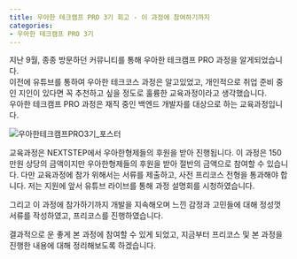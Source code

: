 ```yaml
---
title: 우아한 테크캠프 PRO 3기 회고 - 이 과정에 참여하기까지
categories:
- 우아한 테크캠프 PRO 3기
---
```


지난 9월, 종종 방문하던 커뮤니티를 통해 우아한 테크캠프 PRO 과정을 알게되었습니다.  
이전에 유튜브를 통하여 우아한 테크코스 과정은 알고있었고, 개인적으로 취업 준비 중인 지인이 있다면 꼭 추천하고 싶을 정도로 훌륭한 교육과정이라고 생각했습니다.  
우아한 테크캠프 PRO 과정은 재직 중인 백엔드 개발자를 대상으로 하는 교육과정입니다. 

![우아한테크캠프PRO3기_포스터](https://user-images.githubusercontent.com/72685070/152990532-3619bc46-354c-4d71-8250-c940d7160c38.jpg)


교육과정은 NEXTSTEP에서 우아한형제들의 후원을 받아 진행됩니다. 이 과정은 150만원 상당의 금액이지만 우아한형제들의 후원을 받아 절반의 금액으로 참여할 수 있습니다. 다만 교육과정에 참가 위해서는 서류를 제출하고, 사전 프리코스 전형을 통과해야 합니다. 저는 지원에 앞서 유튜브 라이브를 통해 과정 설명회를 시청하였습니다.

그리고 이 과정에 참가하기까지 개발을 지속해오며 느낀 감정과 고민들에 대해 정성껏 서류를 작성하였고, 프리코스를 진행하였습니다.

결과적으로 운 좋게 본 과정에 참여할 수 있게 되었고, 지금부터 프리코스 및 본 과정을 진행한 내용에 대해 정리해보도록 하겠습니다.
